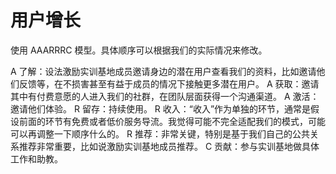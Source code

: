# 用户增长

使用 AAARRRC 模型。具体顺序可以根据我们的实际情况来修改。

A 了解：设法激励实训基地成员邀请身边的潜在用户查看我们的资料，比如邀请他们反馈等，在不损害甚至有益于成员的情况下接触更多潜在用户。
A 获取：邀请其中有付费意愿的人进入我们的社群，在团队层面获得一个沟通渠道。
A 激活：邀请他们体验。
R 留存：持续使用。
R 收入：“收入”作为单独的环节，通常是假设前面的环节有免费或者低价服务导流。我觉得可能不完全适配我们的模式，可能可以再调整一下顺序什么的。
R 推荐：非常关键，特别是基于我们自己的公共关系推荐非常重要，比如说激励实训基地成员推荐。
C 贡献：参与实训基地做具体工作和助教。
